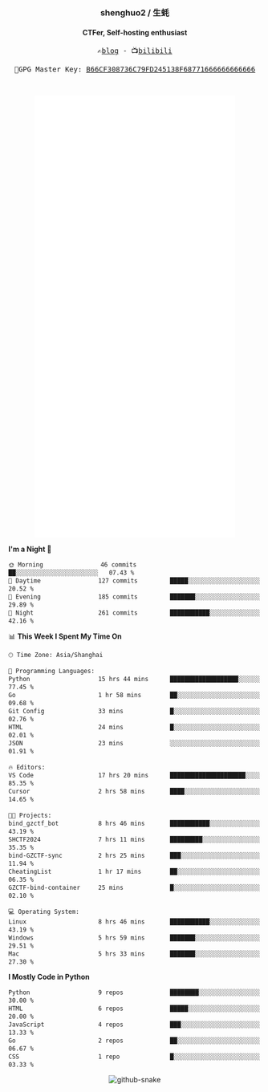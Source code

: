 <h3 align="center"> shenghuo2 / 生蚝 </h3>
<h4 align="center" >CTFer, Self-hosting enthusiast</h3>


<p align="center">
  <samp>
    ✍️<a href="https://blog.shenghuo2.top/">blog</a> -
    📺<a href="https://space.bilibili.com/85894935">bilibili</a>
  </samp>
</p>
<p align="center">
  <samp>
     🔐GPG Master Key: <a align="center" href="https://github.com/shenghuo2.gpg">B66CF308736C79FD245138F68771666666666666</a>
  </samp>
</p>
<br>
<p align="center">
  <a href="https://github.com/shenghuo2">
    <img width="400" align="top" src="https://github.com/shenghuo2/shenghuo2/blob/main/metrics.left.svg" />
  </a>
  <a href="https://github.com/shenghuo2">
    <img width="400" align="top" src="https://github.com/shenghuo2/shenghuo2/blob/main/metrics.right.svg" />
  </a>
</p>


<!--START_SECTION:waka-->
**I'm a Night 🦉** 

```text
🌞 Morning                46 commits          ██░░░░░░░░░░░░░░░░░░░░░░░   07.43 % 
🌆 Daytime                127 commits         █████░░░░░░░░░░░░░░░░░░░░   20.52 % 
🌃 Evening                185 commits         ███████░░░░░░░░░░░░░░░░░░   29.89 % 
🌙 Night                  261 commits         ███████████░░░░░░░░░░░░░░   42.16 % 
```


📊 **This Week I Spent My Time On** 

```text
🕑︎ Time Zone: Asia/Shanghai

💬 Programming Languages: 
Python                   15 hrs 44 mins      ███████████████████░░░░░░   77.45 % 
Go                       1 hr 58 mins        ██░░░░░░░░░░░░░░░░░░░░░░░   09.68 % 
Git Config               33 mins             █░░░░░░░░░░░░░░░░░░░░░░░░   02.76 % 
HTML                     24 mins             █░░░░░░░░░░░░░░░░░░░░░░░░   02.01 % 
JSON                     23 mins             ░░░░░░░░░░░░░░░░░░░░░░░░░   01.91 % 

🔥 Editors: 
VS Code                  17 hrs 20 mins      █████████████████████░░░░   85.35 % 
Cursor                   2 hrs 58 mins       ████░░░░░░░░░░░░░░░░░░░░░   14.65 % 

🐱‍💻 Projects: 
bind_gzctf_bot           8 hrs 46 mins       ███████████░░░░░░░░░░░░░░   43.19 % 
SHCTF2024                7 hrs 11 mins       █████████░░░░░░░░░░░░░░░░   35.35 % 
bind-GZCTF-sync          2 hrs 25 mins       ███░░░░░░░░░░░░░░░░░░░░░░   11.94 % 
CheatingList             1 hr 17 mins        ██░░░░░░░░░░░░░░░░░░░░░░░   06.35 % 
GZCTF-bind-container     25 mins             █░░░░░░░░░░░░░░░░░░░░░░░░   02.10 % 

💻 Operating System: 
Linux                    8 hrs 46 mins       ███████████░░░░░░░░░░░░░░   43.19 % 
Windows                  5 hrs 59 mins       ███████░░░░░░░░░░░░░░░░░░   29.51 % 
Mac                      5 hrs 33 mins       ███████░░░░░░░░░░░░░░░░░░   27.30 % 
```

**I Mostly Code in Python** 

```text
Python                   9 repos             ████████░░░░░░░░░░░░░░░░░   30.00 % 
HTML                     6 repos             █████░░░░░░░░░░░░░░░░░░░░   20.00 % 
JavaScript               4 repos             ███░░░░░░░░░░░░░░░░░░░░░░   13.33 % 
Go                       2 repos             ██░░░░░░░░░░░░░░░░░░░░░░░   06.67 % 
CSS                      1 repo              █░░░░░░░░░░░░░░░░░░░░░░░░   03.33 % 
```




<!--END_SECTION:waka-->


<div align="center">
  <picture>
    <source media="(prefers-color-scheme: dark)" srcset="https://gist.githubusercontent.com/shenghuo2/bfce20b14ab0484cef03bae6e60e0b3a/raw/github-snake-dark.svg" />
    <source media="(prefers-color-scheme: light)" srcset="https://gist.githubusercontent.com/shenghuo2/bfce20b14ab0484cef03bae6e60e0b3a/raw/github-snake.svg" />
    <img alt="github-snake" src="https://gist.githubusercontent.com/shenghuo2/bfce20b14ab0484cef03bae6e60e0b3a/raw/github-snake.svg" />
  </picture>
</div>

<!--
**shenghuo2/shenghuo2** is a ✨ _special_ ✨ repository because its `README.md` (this file) appears on your GitHub profile.

Here are some ideas to get you started:

- 🔭 I’m currently working on ...
- 🌱 I’m currently learning ...
- 👯 I’m looking to collaborate on ...
- 🤔 I’m looking for help with ...
- 💬 Ask me about ...
- 📫 How to reach me: ...
- 😄 Pronouns: ...
- ⚡ Fun fact: ...
-->

